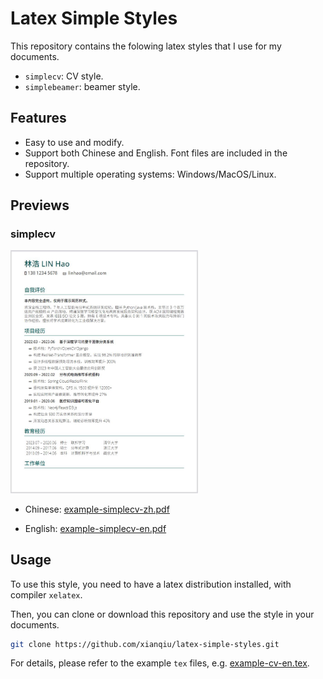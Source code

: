 # Latex Simple Styles

This repository contains the folowing latex styles that I use for my documents.

* `simplecv`: CV style.
* `simplebeamer`: beamer style. 

## Features

* Easy to use and modify.
* Support both Chinese and English. Font files are included in the repository.
* Support multiple operating systems: Windows/MacOS/Linux.

## Previews

### simplecv

<img src="https://github.com/xianqiu/latex-simple-styles/blob/master/previews/simplecv.jpg" width="300" />

* Chinese: [example-simplecv-zh.pdf](https://github.com/xianqiu/latex-simple-styles/blob/master/previews/example-cv-zh.pdf) 

* English: [example-simplecv-en.pdf](https://github.com/xianqiu/latex-simple-styles/blob/master/previews/example-cv-en.pdf)

## Usage

To use this style, you need to have a latex distribution installed, with compiler `xelatex`. 

Then, you can clone or download this repository and use the style in your documents.

```bash
git clone https://github.com/xianqiu/latex-simple-styles.git
```
For details, please refer to the example `tex` files, e.g. [example-cv-en.tex](https://github.com/xianqiu/latex-simple-styles/blob/master/example-cv-en.tex).
